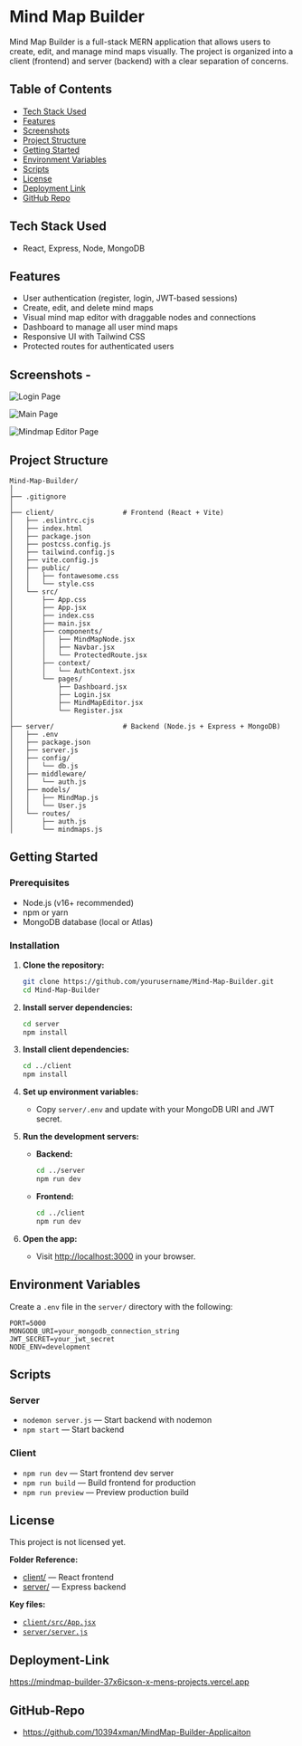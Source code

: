 # Mind Map Builder

Mind Map Builder is a full-stack MERN application that allows users to create, edit, and manage mind maps visually. The project is organized into a client (frontend) and server (backend) with a clear separation of concerns.

## Table of Contents

- [Tech Stack Used](#Tech-Stack-Used)
- [Features](#features)
- [Screenshots](#Screenshots)
- [Project Structure](#project-structure)
- [Getting Started](#getting-started)
- [Environment Variables](#environment-variables)
- [Scripts](#scripts)
- [License](#license)
- [Deployment Link](#Deployment-Link)
- [GitHub Repo](#GitHub-Repo)

## Tech Stack Used

- React, Express, Node, MongoDB

## Features

- User authentication (register, login, JWT-based sessions)
- Create, edit, and delete mind maps
- Visual mind map editor with draggable nodes and connections
- Dashboard to manage all user mind maps
- Responsive UI with Tailwind CSS
- Protected routes for authenticated users

## Screenshots -

![Login Page]({9C0D0283-E546-4E59-B042-9590D3E9D701}.png)

![Main Page]({6E464A4D-F783-4DFD-A249-F425F3E6BD7E}.png)

![Mindmap Editor Page]({5066C54D-15DC-4A94-980F-EC42F466A07A}.png)

## Project Structure

```
Mind-Map-Builder/
│
├── .gitignore
│
├── client/                 # Frontend (React + Vite)
│   ├── .eslintrc.cjs
│   ├── index.html
│   ├── package.json
│   ├── postcss.config.js
│   ├── tailwind.config.js
│   ├── vite.config.js
│   ├── public/
│   │   ├── fontawesome.css
│   │   └── style.css
│   └── src/
│       ├── App.css
│       ├── App.jsx
│       ├── index.css
│       ├── main.jsx
│       ├── components/
│       │   ├── MindMapNode.jsx
│       │   ├── Navbar.jsx
│       │   └── ProtectedRoute.jsx
│       ├── context/
│       │   └── AuthContext.jsx
│       └── pages/
│           ├── Dashboard.jsx
│           ├── Login.jsx
│           ├── MindMapEditor.jsx
│           └── Register.jsx
│
├── server/                 # Backend (Node.js + Express + MongoDB)
│   ├── .env
│   ├── package.json
│   ├── server.js
│   ├── config/
│   │   └── db.js
│   ├── middleware/
│   │   └── auth.js
│   ├── models/
│   │   ├── MindMap.js
│   │   └── User.js
│   └── routes/
│       ├── auth.js
│       └── mindmaps.js
```

## Getting Started

### Prerequisites

- Node.js (v16+ recommended)
- npm or yarn
- MongoDB database (local or Atlas)

### Installation

1. **Clone the repository:**
   ```sh
   git clone https://github.com/yourusername/Mind-Map-Builder.git
   cd Mind-Map-Builder
   ```

2. **Install server dependencies:**
   ```sh
   cd server
   npm install
   ```

3. **Install client dependencies:**
   ```sh
   cd ../client
   npm install
   ```

4. **Set up environment variables:**
   - Copy `server/.env` and update with your MongoDB URI and JWT secret.

5. **Run the development servers:**

   - **Backend:**
     ```sh
     cd ../server
     npm run dev
     ```
   - **Frontend:**
     ```sh
     cd ../client
     npm run dev
     ```

6. **Open the app:**
   - Visit [http://localhost:3000](http://localhost:3000) in your browser.

## Environment Variables

Create a `.env` file in the `server/` directory with the following:

```
PORT=5000
MONGODB_URI=your_mongodb_connection_string
JWT_SECRET=your_jwt_secret
NODE_ENV=development
```

## Scripts

### Server

- `nodemon server.js` — Start backend with nodemon
- `npm start` — Start backend

### Client

- `npm run dev` — Start frontend dev server
- `npm run build` — Build frontend for production
- `npm run preview` — Preview production build

## License

This project is not licensed yet.


**Folder Reference:**
- [client/](client/) — React frontend
- [server/](server/) — Express backend

**Key files:**
- [`client/src/App.jsx`](client/src/App.jsx)
- [`server/server.js`](server/server.js)

## Deployment-Link

https://mindmap-builder-37x6icson-x-mens-projects.vercel.app

## GitHub-Repo

- https://github.com/10394xman/MindMap-Builder-Applicaiton

